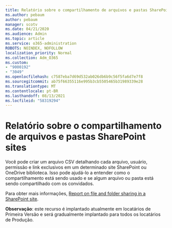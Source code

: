```yaml
---
title: Relatório sobre o compartilhamento de arquivos e pastas SharePoint sites
ms.author: pebaum
author: pebaum
manager: scotv
ms.date: 04/21/2020
ms.audience: Admin
ms.topic: article
ms.service: o365-administration
ROBOTS: NOINDEX, NOFOLLOW
localization_priority: Normal
ms.collection: Adm_O365
ms.custom:
- "9000192"
- "3049"
ms.openlocfilehash: c7587eba7d69d532ab026db6b9c56f5fa6d7e7f8
ms.sourcegitcommit: ab75f66355116e995b3cb5505465b31989339e28
ms.translationtype: MT
ms.contentlocale: pt-BR
ms.lasthandoff: 08/13/2021
ms.locfileid: "58319294"
---
```

# <a name="report-on-file-and-folder-sharing-in-sharepoint-sites"></a>Relatório sobre o compartilhamento de arquivos e pastas SharePoint sites

Você pode criar um arquivo CSV detalhando cada arquivo, usuário, permissão e link exclusivos em um determinado site SharePoint ou OneDrive biblioteca. Isso pode ajudá-lo a entender como o compartilhamento está sendo usado e se algum arquivo ou pasta está sendo compartilhado com os convidados.

Para obter mais informações, [Report on file and folder sharing in a SharePoint site](https://docs.microsoft.com/sharepoint/sharing-reports).

**Observação**: este recurso é implantado atualmente em locatários de Primeira Versão e será gradualmente implantado para todos os locatários de Produção.